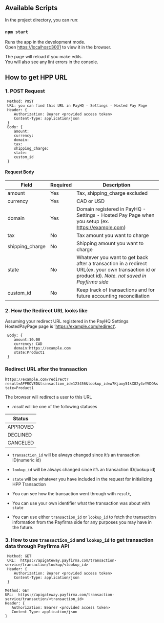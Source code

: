 ## Available Scripts

In the project directory, you can run:

### `npm start`

Runs the app in the development mode.<br />
Open [https://localhost:3001](https://localhost:3001) to view it in the browser.

The page will reload if you make edits.<br />
You will also see any lint errors in the console.

## How to get HPP URL

### 1. POST Request

```
 Method: POST
 URL: you can find this URL in PayHQ - Settings - Hosted Pay Page
 Header: {
    Authorization: Bearer <provided access token>
    Content-Type: application/json
 }
 Body: {
    amount:
    currency:
    domain:
    tax:
    shipping_charge:
    state:
    custom_id
 }
```
#### Request Body
| Field | Required |  Description |
| ----------- | ----------- | ----------- |
| amount | Yes | Tax, shipping_charge excluded |
| currency | Yes | CAD or USD |
| domain | Yes | Domain registered in PayHQ - Settings - Hosted Pay Page when you setup (ex. https://example.com) |
| tax | No | Tax amount you want to charge |
| shipping_charge | No | Shipping amount you want to charge |
| state | No | Whatever you want to get back after a transaction in a redirect URL(ex. your own transaction id or product id). *Note. not saved in Payfirma side* |
| custom_id | No | Keep track of transactions and for future accounting reconciliation |

### 2. How the Redirect URL looks like

Assuming your redirect URL registered in the PayHQ Settings HostedPayPage page is ‘https://example.com/redirect’.
```
 Body: {
    amount:10.00
    currency: CAD
    domain:https://example.com
    state:Product1
 }
```
### Redirect URL after the transaction
`https://example.com/redirect?result=APPROVED&transaction_id=123456&lookup_id=w7Kjaxy51kX82y4vYVDO&state=Product1`

The browser will redirect a user to this URL

- *result* will be one of the following statuses

| Status |
| ----------- | 
| APPROVED | - |
| DECLINED | - |
| CANCELED | - |
 
- `transaction_id` will be always changed since it’s an transaction ID(numeric id)

- `lookup_id` will be always changed since it’s an transaction ID(lookup id)
 
- `state` will be whatever you have included in the request for initializing HPP Transaction

- You can see how the transaction went through with `result`,
- You can use your own identifier what the transaction was about with `state`
- You can use either `transaction_id` or `lookup_id` to fetch the transaction information from the Payfirma side for any purposes you may have in the future.

### 3. How to use `transaction_id` and `lookup_id` to get transaction data through Payfirma API
```
 Method: GET
 URL:  https://apigateway.payfirma.com/transaction-service/transaction/lookup/<lookup_id>
 Header: {
    Authorization: Bearer <provided access token>
    Content-Type: application/json
 }
 ```
 ```
 Method: GET
 URL:  https://apigateway.payfirma.com/transaction-service/transaction/<transaction_id>
 Header: {
    Authorization: Bearer <provided access token>
    Content-Type: application/json
 }
 ```
